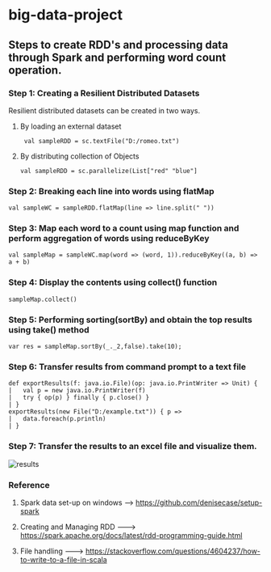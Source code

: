 # big-data-project

## Steps to create RDD's and processing data through Spark and performing word count operation.

### Step 1: Creating a Resilient Distributed Datasets

Resilient distributed datasets can be created in two ways.

1. By loading an external dataset

   ``` val sampleRDD = sc.textFile("D:/romeo.txt")```

1. By distributing collection of Objects

   ```val sampleRDD = sc.parallelize(List["red" "blue"]```

### Step 2: Breaking each line into words using flatMap

```val sampleWC = sampleRDD.flatMap(line => line.split(" "))```

### Step 3: Map each word to a count using map function and perform aggregation of words using reduceByKey

```val sampleMap = sampleWC.map(word => (word, 1)).reduceByKey((a, b) => a + b)```

### Step 4: Display the contents using collect() function

```sampleMap.collect()```

### Step 5: Performing sorting(sortBy) and obtain the top results using take() method

```var res = sampleMap.sortBy(_._2,false).take(10);```

### Step 6: Transfer results from command prompt to a text file

```
def exportResults(f: java.io.File)(op: java.io.PrintWriter => Unit) {
|   val p = new java.io.PrintWriter(f)
|   try { op(p) } finally { p.close() }
| }
exportResults(new File("D:/example.txt")) { p =>
|   data.foreach(p.println)
| }
```

### Step 7: Transfer the results to an excel file and visualize them.

![results](results.PNG)



### Reference

1. Spark data set-up on windows --> https://github.com/denisecase/setup-spark

1. Creating and Managing RDD ---> https://spark.apache.org/docs/latest/rdd-programming-guide.html

1. File handling ---> https://stackoverflow.com/questions/4604237/how-to-write-to-a-file-in-scala
````
